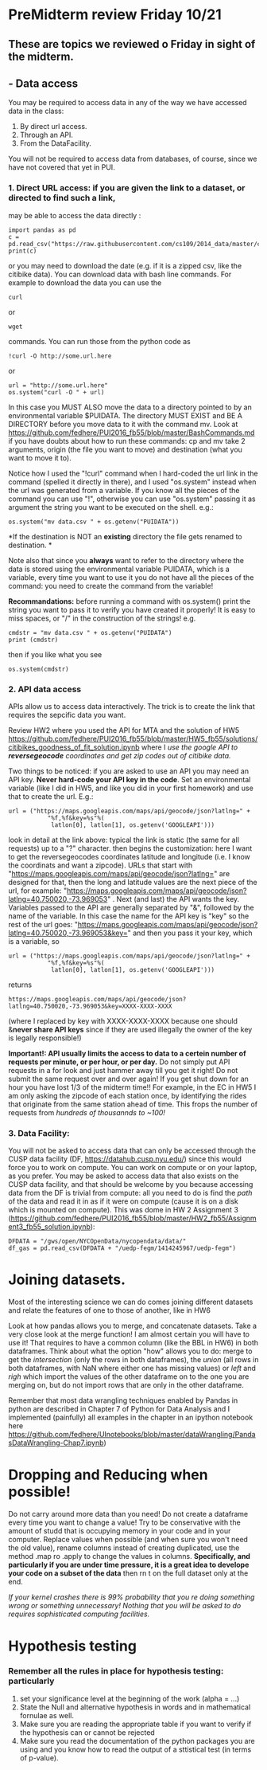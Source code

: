 # PreMidterm review Friday 10/21

## These are topics we reviewed o Friday in sight of the midterm.


## - Data access

You may be required to access data in any of the way we have accessed data in the class: 
1. By direct url access.
2. Through an API.
3. From the DataFacility. 

You will not be required to access data from databases, of course, since we have not covered that yet in PUI.

### 1. Direct URL access: if you are given the link to a dataset, or directed to find such a link,
may be able to access the data directly :
```
import pandas as pd
c = pd.read_csv("https://raw.githubusercontent.com/cs109/2014_data/master/countries.csv")
print(c)
```
or you may need to download the date (e.g. if it is a zipped csv, like the citibike data). 
You can download data with bash line commands. For example to download the data you can use the 
```
curl
```
or
```
wget
```
commands. You can run those from the python code as 
```
!curl -O http://some.url.here
```
or 
```
url = "http://some.url.here"
os.system("curl -O " + url)
```

In this case you MUST ALSO move the data to a directory pointed to by an environmental variable $PUIDATA. The directory MUST EXIST and BE A DIRECTORY before you move data to it with the command mv. Look at https://github.com/fedhere/PUI2016_fb55/blob/master/BashCommands.md if you have doubts about how to run these commands: cp and mv take 2 arguments, origin (the file you want to move) and destination (what you want to move it to). 

Notice how I used the "!curl" command when I hard-coded the url link in the command (spelled it directly in there), and I used "os.system" instead when the url was generated from a variable. If you know all the pieces of the command you can use "!", otherwise you can use "os.system" passing it as argument the string you want to be executed on the shell. e.g.:

```
os.system("mv data.csv " + os.getenv("PUIDATA"))
```
*If the destination is NOT an **existing** directory the file gets renamed to destination. *

Note also that since you **always** want to refer to the directory where the data is stored using the environmental variable PUIDATA, which is a variable, every time you want to use it you do not have all the pieces of the command: you need to create the command from the variable!

**Recommandations:** before running a command with os.system() print the string you want to pass it to verify you have created it properly! It is easy to miss spaces, or "/" in the construction of the strings! e.g.

```
cmdstr = "mv data.csv " + os.getenv("PUIDATA")
print (cmdstr)
```
then if you like what you see
```
os.system(cmdstr)
```

### 2. API data access

APIs allow us to access data interactively. The trick is to create the link that requires the sepcific data you want. 

Review HW2 where you used the API for MTA and the solution of HW5 
https://github.com/fedhere/PUI2016_fb55/blob/master/HW5_fb55/solutions/citibikes_goodness_of_fit_solution.ipynb
where I *use the google API to **reversegeocode** coordinates and get zip codes out of citibike data.*

Two things to be noticed: if you are asked to use an API you may need an API key. **Never hard-code your API key in the code**. Set an environmental variable (like I did in HW5, and like you did in your first homework) and use that to create the url. E.g.:
```
url = ("https://maps.googleapis.com/maps/api/geocode/json?latlng=" +
           "%f,%f&key=%s"%(
            latlon[0], latlon[1], os.getenv('GOOGLEAPI')))
```
look in detail at the link above: typical the link is static (the same for all requests) up to a "?" character. 
then begins the customization: here I want to get the reversegeocodes coordinates latitude and longitude (i.e. I know the coordinats and want a zipcode). URLs that start with "https://maps.googleapis.com/maps/api/geocode/json?latlng=" are designed for that, then the long and latitude values are the next piece of the url, for example: "https://maps.googleapis.com/maps/api/geocode/json?latlng=40.750020,-73.969053" .
Next (and last) the API wants the key. Variables passed to the API are generally separated by "&", followed by the name of the variable. In this case the name for the API key is "key" so the rest of the url goes: 
"https://maps.googleapis.com/maps/api/geocode/json?latlng=40.750020,-73.969053&key="
and then you pass it your key, which is a variable, so 
```
url = ("https://maps.googleapis.com/maps/api/geocode/json?latlng=" +
           "%f,%f&key=%s"%(
            latlon[0], latlon[1], os.getenv('GOOGLEAPI')))
```
returns 
```
https://maps.googleapis.com/maps/api/geocode/json?latlng=40.750020,-73.969053&key=XXXX-XXXX-XXXX
```
(where I replaced by key with XXXX-XXXX-XXXX because one should &**never share API keys** since if they are used illegally the owner of the key is legally responsible!)

**Important!: API usually limits the access to data to a certein number of requests per minute, or per hour, or per day.** Do not simply put API requests in a for look and just hammer away till you get it right! Do not submit the same request over and over again! If you get shut down for an hour you have lost 1/3 of the midterm time!! For example, in the EC in HW5 I am only asking the zipcode of each station once, by identifying the rides that originate from the same station ahead of time. This frops the number of requests from *hundreds of thousannds to ~100!*


### 3. Data Facility: 
You will not be asked to access data that can only be accessed through the CUSP data facility (DF, https://datahub.cusp.nyu.edu/) since this would force you to work on compute. You can work on compute or on your laptop, as you prefer. You may be asked to access data that also exists on the CUSP data facility, and that should be welcome by you because accessing data from the DF is trivial from compute: all you need to do is find the *path* of the data and read it in as if it were on compute (cause it is on a disk which is mounted on compute). This was dome in HW 2 Assignment 3 (https://github.com/fedhere/PUI2016_fb55/blob/master/HW2_fb55/Assignment3_fb55_solution.ipynb): 

```
DFDATA = "/gws/open/NYCOpenData/nycopendata/data/"
df_gas = pd.read_csv(DFDATA + "/uedp-fegm/1414245967/uedp-fegm")
```


# Joining datasets.

Most of the interesting science we can do comes joining different datasets and relate the features of one to those of another, like in HW6 

Look at how pandas allows you to merge, and concatenate datasets. Take a very close look at the merge function! I am almost certain you will have to use it! That requires to have a common column (like the BBL in HW6) in both dataframes. Think about what the option "how" allows you to do: merge to get the *intersection* (only the rows in both dataframes), the *union* (all rows in both dataframes, with NaN where either one has missing values) or *left* and *righ* which import the values of the other dataframe on to the one you are merging on, but do not import rows that are only in the other dataframe.

Remember that most data wrangling techniques enabled by Pandas in python are described in Chapter 7 of Python for Data Analysis and I implemented (painfully) all examples in the chapter in an ipython notebook here https://github.com/fedhere/UInotebooks/blob/master/dataWrangling/PandasDataWrangling-Chap7.ipynb)


# Dropping and Reducing when possible! 

Do not carry around more data than you need! Do not create a dataframe every time you want to change a value! Try to be conservative with the amount of studd that is occupying memory in your code and in your computer. Replace values when possible (and when sure you won't need the old value), rename columns instead of creating duplicated, use the method .map ro .apply to change the values in columns. 
**Specifically, and particularly if you are under time pressure, it is a great idea to develope your code on a subset of the data** then rn t on the full dataset only at the end.

*If your kernel crashes there is 99% probability that you re doing something wrong or something unnecessary! Nothing that you will be asked to do requires sophisticated computing facilities.*


# Hypothesis testing 

### Remember all the rules in place for hypothesis testing: particularly 
1. set your significance level at the beginning of the work (alpha = ...)
2. State the Null and alternative hypothesis in words and in mathematical fornulae as well.
3. Make sure you are reading the appropriate table if you want to verify if the hypothesis can or cannot be rejected
4. Make sure you read the documentation of the python packages you are using and you know how to read the output of a sttistical test (in terms of p-value).



